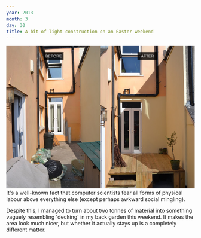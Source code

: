 ```yaml
---
year: 2013
month: 3
day: 30
title: A bit of light construction on an Easter weekend
---
```


<p>
<img alt="wow, look" src="/static/blog-media/decking.png" class="large-image blog-image"/>
It's a well-known fact that computer scientists fear all forms of physical labour above everything else (except perhaps awkward social mingling). </p>
<p>Despite this, I managed to turn about two tonnes of material into something vaguely resembling 'decking' in my back garden this weekend. It makes the area look much nicer, but whether it actually stays up is a completely different matter.
</p>